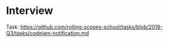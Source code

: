 # Interview
Task: https://github.com/rolling-scopes-school/tasks/blob/2018-Q3/tasks/codejam-notification.md
